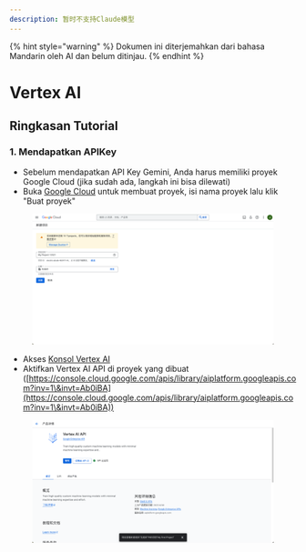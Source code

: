 ```yaml
---
description: 暂时不支持Claude模型
---
```


{% hint style="warning" %}
Dokumen ini diterjemahkan dari bahasa Mandarin oleh AI dan belum ditinjau.
{% endhint %}

# Vertex AI

## Ringkasan Tutorial

### 1. Mendapatkan APIKey

* Sebelum mendapatkan API Key Gemini, Anda harus memiliki proyek Google Cloud (jika sudah ada, langkah ini bisa dilewati)
* Buka [Google Cloud](https://console.cloud.google.com/projectcreate) untuk membuat proyek, isi nama proyek lalu klik "Buat proyek"

<figure><img src="../../.gitbook/assets/image (1).png" alt=""><figcaption></figcaption></figure>

* Akses [Konsol Vertex AI](https://console.cloud.google.com/vertex-ai)
* Aktifkan Vertex AI API di proyek yang dibuat ([https://console.cloud.google.com/apis/library/aiplatform.googleapis.com?inv=1\&invt=Ab0iBA](https://console.cloud.google.com/apis/library/aiplatform.googleapis.com?inv=1\&invt=Ab0iBA))

<figure><img src="../../.gitbook/assets/image (78).png" alt=""><figcaption></figcaption></figure>